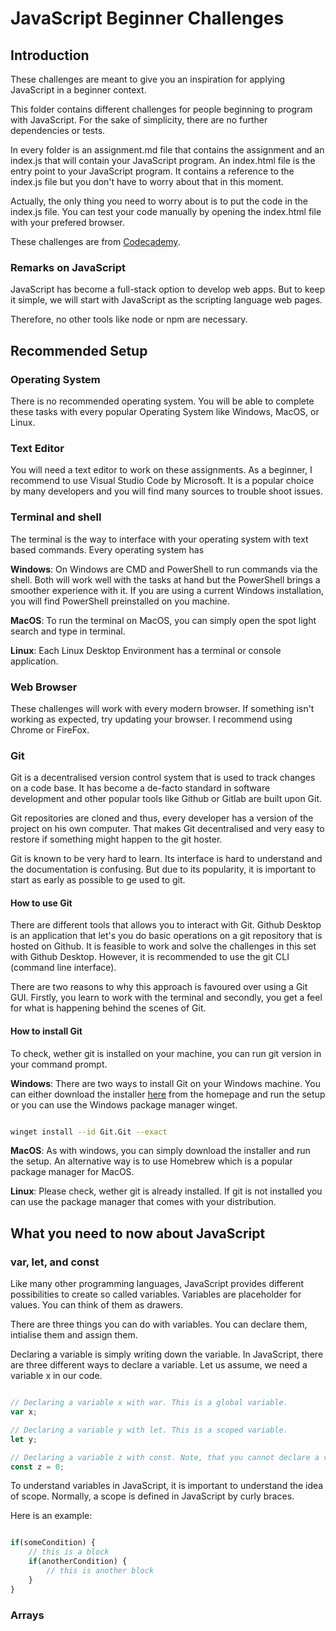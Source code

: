 # JavaScript Beginner Challenges

## Introduction

These challenges are meant to give you an inspiration for applying JavaScript in a beginner context.

This folder contains different challenges for people beginning to program with JavaScript. For the sake of simplicity, there are no further dependencies or tests.

In every folder is an assignment.md file that contains the assignment and an index.js that will contain your JavaScript program. An index.html file is the entry point to your JavaScript program. It contains a reference to the index.js file but you don't have to worry about that in this moment.

Actually, the only thing you need to worry about is to put the code in the index.js file. You can test your code manually by opening the index.html file with your prefered browser.

These challenges are from [Codecademy](https://www.codecademy.com/resources/blog/10-javascript-code-challenges-for-beginners/).

### Remarks on JavaScript

JavaScript has become a full-stack option to develop web apps. But to keep it simple, we will start with JavaScript as the scripting language web pages.

Therefore, no other tools like node or npm are necessary. 

## Recommended Setup

### Operating System

There is no recommended operating system. You will be able to complete these tasks with every popular Operating System like Windows, MacOS, or Linux.

### Text Editor

You will need a text editor to work on these assignments. As a beginner, I recommend to use Visual Studio Code by Microsoft. It is a popular choice by many developers and you will find many sources to trouble shoot issues.

### Terminal and shell

The terminal is the way to interface with your operating system with text based commands. Every operating system has 

**Windows**: On Windows are CMD and PowerShell to run commands via the shell. Both will work well with the tasks at hand but the PowerShell brings a smoother experience with it. If you are using a current Windows installation, you will find PowerShell preinstalled on you machine.

**MacOS**: To run the terminal on MacOS, you can simply open the spot light search and type in terminal.

**Linux**: Each Linux Desktop Environment has a terminal or console application. 

### Web Browser

These challenges will work with every modern browser. If something isn't working as expected, try updating your browser. I recommend using Chrome or FireFox.

### Git

Git is a decentralised version control system that is used to track changes on a code base. It has become a de-facto standard in software development and other popular tools like Github or Gitlab are built upon Git.

Git repositories are cloned and thus, every developer has a version of the project on his own computer. That makes Git decentralised and very easy to restore if something might happen to the git hoster.

Git is known to be very hard to learn. Its interface is hard to understand and the documentation is confusing. But due to its popularity, it is important to start as early as possible to ge used to git.

#### How to use Git

There are different tools that allows you to interact with Git. Github Desktop is an application that let's you do basic operations on a git repository that is hosted on Github. It is feasible to work and solve the challenges in this set with Github Desktop. However, it is recommended to use the git CLI (command line interface). 

There are two reasons to why this approach is favoured over using a Git GUI. Firstly, you learn to work with the terminal and secondly, you get a feel for what is happening behind the scenes of Git.

#### How to install Git

To check, wether git is installed on your machine, you can run git version in your command prompt.

**Windows**: There are two ways to install Git on your Windows machine. You can either download the installer [here](www.git-scm.com) from the homepage and run the setup or you can use the Windows package manager winget.

``` bash

winget install --id Git.Git --exact

```

**MacOS**: As with windows, you can simply download the installer and run the setup.
An alternative way is to use Homebrew which is a popular package manager for MacOS.

**Linux**: Please check, wether git is already installed. If git is not installed you can use the package manager that comes with your distribution.

## What you need to now about JavaScript

### var, let, and const

Like many other programming languages, JavaScript provides different possibilities to create so called variables. Variables are placeholder for values. You can think of them as drawers.

There are three things you can do with variables. You can declare them, intialise them and assign them.

Declaring a variable is simply writing down the variable. In JavaScript, there are three different ways to declare a variable. Let us assume, we need a variable x in our code. 

``` javascript

// Declaring a variable x with war. This is a global variable.
var x;

// Declaring a variable y with let. This is a scoped variable.
let y;

// Declaring a variable z with const. Note, that you cannot declare a variable with const without initialising it.
const z = 0;
```

To understand variables in JavaScript, it is important to understand the idea of scope. Normally, a scope is defined in JavaScript by curly braces.

Here is an example:

``` javascript

if(someCondition) {
    // this is a block
    if(anotherCondition) {
        // this is another block
    }
}

```

### Arrays